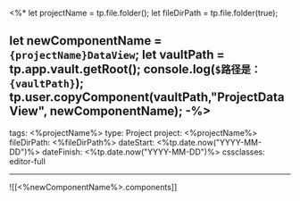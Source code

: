 <%*
let projectName = tp.file.folder();
let fileDirPath = tp.file.folder(true);

let newComponentName = `{projectName}DataView`;
let vaultPath = tp.app.vault.getRoot();
console.log(`$路径是：{vaultPath}`);
tp.user.copyComponent(vaultPath,"ProjectDataView", newComponentName);
-%>
---
tags: <%projectName%>
type: Project
project: <%projectName%>
fileDirPath: <%fileDirPath%>
dateStart: <%tp.date.now("YYYY-MM-DD")%>
dateFinish: <%tp.date.now("YYYY-MM-DD")%>
cssclasses: editor-full

---
![[<%newComponentName%>.components]]